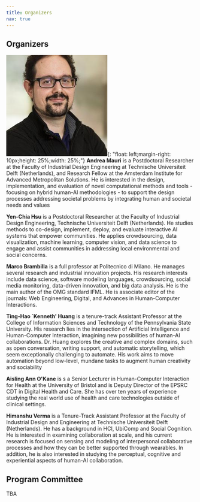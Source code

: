 ```yaml
---
title: Organizers
nav: true
---
```


## Organizers

![image](/images/andrea.jpg){: "float: left;margin-right: 10px;height: 25%;width: 25%;"} **Andrea Mauri** is a Postdoctoral Researcher at the Faculty of Industrial Design Engineering at Technische Universiteit Delft (Netherlands), and Research Fellow at the Amsterdam Institute for Advanced Metropolitan Solutions. He is interested in the design, implementation, and evaluation of novel computational methods and tools - focusing on hybrid human-AI methodologies - to support the design processes addressing societal problems by integrating human and societal needs and values

**Yen-Chia Hsu** is a Postdoctoral Researcher at the Faculty of Industrial Design Engineering, Technische Universiteit Delft (Netherlands). He studies methods to co-design, implement, deploy, and evaluate interactive AI systems that empower communities. He applies crowdsourcing, data visualization, machine learning, computer vision, and data science to engage and assist communities in addressing local environmental and social concerns.

**Marco Brambilla** is a full professor at Politecnico di Milano. He manages several research and industrial innovation projects. His research interests include data science, software modeling languages, crowdsourcing, social media monitoring, data-driven innovation, and big data analysis. He is the main author of the OMG standard IFML. He is associate editor of the journals: Web Engineering, Digital, and Advances in Human-Computer Interactions. 

**Ting-Hao `Kenneth' Huang** is a tenure-track Assistant Professor at the College of Information Sciences and Technology of the Pennsylvania State University. His research lies in the intersection of Artificial Intelligence and Human-Computer Interaction, imagining new possibilities of human-AI collaborations. Dr. Huang explores the creative and complex domains, such as open conversation, writing support, and automatic storytelling, which seem exceptionally challenging to automate. His work aims to move automation beyond low-level, mundane tasks to augment human creativity and sociability

**Aisling Ann O'Kane** is s a Senior Lecturer in Human-Computer Interaction for Health at the University of Bristol and is Deputy Director of the EPSRC CDT in Digital Health and Care. She has over ten years of experience studying the real world use of health and care technologies outside of clinical settings.

**Himanshu Verma** is a Tenure-Track Assistant Professor at the Faculty of Industrial Design and Engineering at Technische Universiteit Delft (Netherlands). He has a background in HCI, UbiComp and Social Cognition. He is interested in examining collaboration at scale, and his current research is focused on sensing and modeling of interpersonal collaborative processes and how they can be better supported through wearables. In addition, he is also interested in studying the perceptual, cognitive and experiential aspects of human-AI collaboration.

## Program Committee

TBA